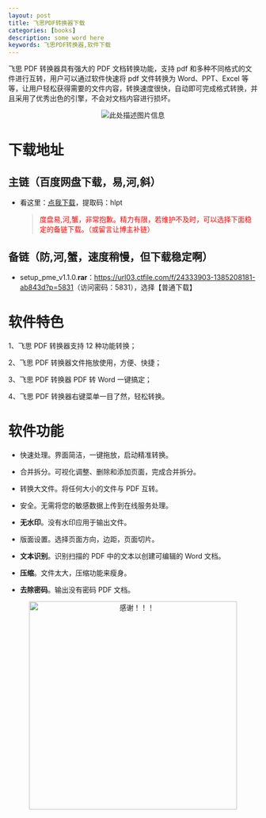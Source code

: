 ```yaml
---
layout: post
title: 飞思PDF转换器下载
categories: [books]
description: some word here
keywords: 飞思PDF转换器,软件下载
---
```


飞思 PDF 转换器具有强大的 PDF 文档转换功能，支持 pdf 和多种不同格式的文件进行互转，用户可以通过软件快速将 pdf 文件转换为 Word、PPT、Excel 等等，让用户轻松获得需要的文件内容，转换速度很快，自动即可完成格式转换，并且采用了优秀出色的引擎，不会对文档内容进行损坏。

<div align="center"><img src="https://qweree.cn/wp-content/uploads/2024/10/fei-si-pdf-tuya.jpg" alt="此处描述图片信息"></div>

# 下载地址

## 主链（百度网盘下载，易,河,斜）

- 看这里：[点我下载](https://pan.baidu.com/s/1iMXUbSbtZQZjDcqDmnWUyw?pwd=hlpt)，提取码：hlpt

  > <p style="color:red" >度盘易,河,蟹，非常抱歉。精力有限，若维护不及时，可以选择下面稳定的备链下载。（或留言让博主补链）</p>

## 备链（防,河,蟹，速度稍慢，但下载稳定啊）

- setup_pme_v1.1.0.**rar**：<https://url03.ctfile.com/f/24333903-1385208181-ab843d?p=5831>（访问密码：5831），选择【普通下载】

# 软件特色

1、飞思 PDF 转换器支持 12 种功能转换；

2、飞思 PDF 转换器文件拖放使用，方便、快捷；

3、飞思 PDF 转换器 PDF 转 Word 一键搞定；

4、飞思 PDF 转换器右键菜单一目了然，轻松转换。

# 软件功能

- 快速处理。界面简洁，一键拖放，启动精准转换。

- 合并拆分。可视化调整、删除和添加页面，完成合并拆分。

- 转换大文件。将任何大小的文件与 PDF 互转。

- 安全。无需将您的敏感数据上传到在线服务处理。

- **无水印**。没有水印应用于输出文件。

- 版面设置。选择页面方向，边距，页面切片。

- **文本识别**。识别扫描的 PDF 中的文本以创建可编辑的 Word 文档。

- **压缩**。文件太大，压缩功能来瘦身。

- **去除密码**。输出没有密码 PDF 文档。

<div align="center"><img src="https://pic.imgdb.cn/item/6707df6bd29ded1a8ce37031.gif" alt="感谢！！！" width="420px" height="auto"/></div>
